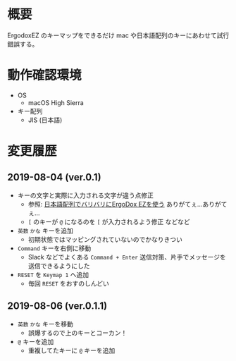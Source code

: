 # 概要

ErgodoxEZ のキーマップをできるだけ mac や日本語配列のキーにあわせて試行錯誤する。

# 動作確認環境

- OS
    - macOS High Sierra
- キー配列
    - JIS (日本語)

# 変更履歴

## 2019-08-04 (ver.0.1)

- キーの文字と実際に入力される文字が違う点修正
    - 参照: [日本語配列でバリバリにErgoDox EZを使う](https://qiita.com/shuh/items/b94215d3b946d3ded0fe) ありがてぇ…ありがてぇ…
    - `[` のキーが `@` になるのを `[` が入力されるよう修正 などなど
- `英数` `かな` キーを追加
    - 初期状態ではマッピングされていないのでかなりきつい
- `Command` キーを右側に移動
    - Slack などでよくある `Command + Enter` 送信対策、片手でメッセージを送信できるようにした
- `RESET` を `Keymap 1` へ追加
    - 毎回 `RESET` をおすのしんどい

## 2019-08-06 (ver.0.1.1)

- `英数` `かな` キーを移動
    - 誤爆するので上のキーとコーカン！
- `@` キーを追加
    - 重複してたキーに `@` キーを追加
